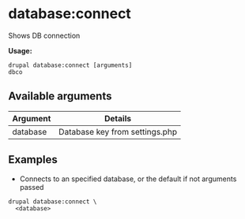 # database:connect
Shows DB connection

**Usage:**
```
drupal database:connect [arguments]
dbco
```

## Available arguments
Argument | Details
---------|-------------
database | Database key from settings.php

## Examples
* Connects to an specified database, or the default if not arguments passed
```
drupal database:connect \
  <database>
```
